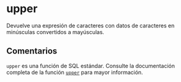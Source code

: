 ﻿---
SidebarGroup: "Funciones de texto"
Autogenerated: true
---

# upper

Devuelve una expresión de caracteres con datos de caracteres en minúsculas convertidos a mayúsculas.

## Comentarios 

`upper` es una función de SQL estándar. Consulte la documentación completa de la función [`upper`](https://learn.microsoft.com/es-es/sql/t-sql/functions/upper-transact-sql) para mayor información.
